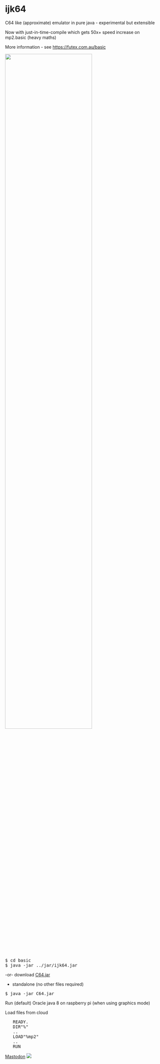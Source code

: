 ijk64
=====

C64 like (approximate) emulator in pure java - experimental but extensible

Now with just-in-time-compile which gets 50x+ speed increase on mp2.basic (heavy maths)

More information - see https://futex.com.au/basic

<IMG SRC="http://www.futex.com.au/ijk64/ijk64-c64screen-x2-2.gif" WIDTH=75% />
<PRE>
$ cd basic
$ java -jar ../jar/ijk64.jar
</PRE>

-or- download <a href=https://github.com/paulrho/ijk64/raw/master/C64.jar>C64.jar</a>
 - standalone (no other files required)

<PRE>
$ java -jar C64.jar
</PRE>

Run (default) Oracle java 8 on raspberry pi (when using graphics mode)

Load files from cloud
<PRE>
   READY.
   DIR"%"
   ..
   LOAD"%mp2"
   ..
   RUN
</PRE>

<a href="https://fosstodon.org/@ijk64" rel="me">Mastodon</a>
<IMG SRC="http://www.futex.com.au/ijk64/b.php" />
